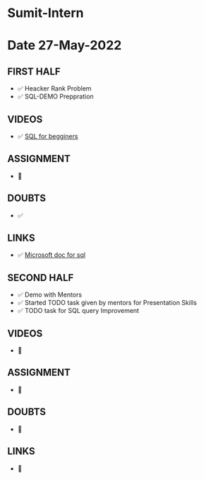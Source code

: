 # Sumit-Intern

# Date 27-May-2022


## FIRST HALF

- ✅ Heacker Rank Problem
- ✅ SQL-DEMO Preppration 

## VIDEOS
- ✅ [SQL for begginers](https://www.youtube.com/watch?v=HXV3zeQKqGY)
 

## ASSIGNMENT
- 🚫


## DOUBTS
- ✅


## LINKS
- ✅ [Microsoft doc for sql](https://docs.microsoft.com/en-us/sql/?view=sql-server-ver16)


## SECOND HALF 
- ✅ Demo with Mentors
- ✅ Started TODO task given by mentors for Presentation Skills
- ✅ TODO task for SQL query Improvement


## VIDEOS
- 🚫



## ASSIGNMENT
- 🚫



## DOUBTS

- 🚫



## LINKS

- 🚫


